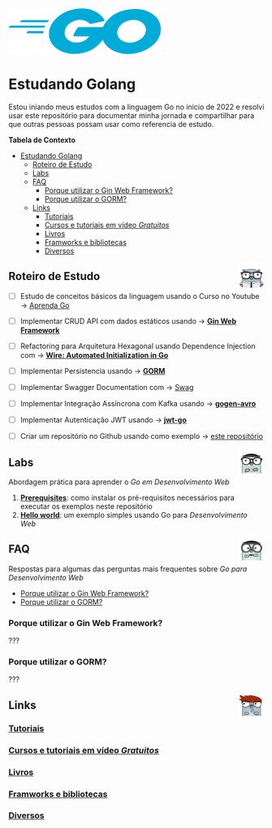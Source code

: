 <img src="./assets/golang.png" height="90" width="300">

# Estudando Golang
Estou iniando meus estudos com a linguagem Go no inicio de 2022 e resolvi usar este repositório para documentar minha jornada e compartilhar para que outras pessoas possam usar como referencia de estudo.   

**Tabela de Contexto**

- [Estudando Golang](#estudando-golang)
  - [Roteiro de Estudo](#roteiro-de-estudo)
  - [Labs](#labs)
  - [FAQ](#faq)
    - [Porque utilizar o Gin Web Framework?](#porque-utilizar-o-gin-web-framework)
    - [Porque utilizar o GORM?](#porque-utilizar-o-gorm)
  - [Links](#links)
    - [Tutoriais](#tutoriais)
    - [Cursos e tutoriais em vídeo _Gratuitos_](#cursos-e-tutoriais-em-vídeo-gratuitos)
    - [Livros](#livros)
    - [Framworks e bibliotecas](#framworks-e-bibliotecas)
    - [Diversos](#diversos)


<img src="./assets/golang-persona.png" height="50" width="50" align="right"> 

## Roteiro de Estudo

- [ ]  Estudo de conceitos básicos da linguagem usando o Curso no Youtube → [Aprenda Go](https://www.youtube.com/playlist?list=PLCKpcjBB_VlBsxJ9IseNxFllf-UFEXOdg)
- [ ]  Implementar CRUD API com dados estáticos usando → **[Gin Web Framework](https://github.com/gin-gonic/gin)**
- [ ]  Refactoring para Arquitetura Hexagonal usando Dependence Injection com → **[Wire: Automated Initialization in Go](https://github.com/google/wire)**
- [ ]  Implementar Persistencia usando → **[GORM](https://gorm.io/)**
- [ ]  Implementar Swagger Documentation com → [Swag](https://github.com/swaggo/swag)
- [ ]  Implementar Integração Assíncrona com Kafka usando → **[gogen-avro](https://github.com/actgardner/gogen-avro)**
- [ ]  Implementar Autenticação JWT  usando → **[jwt-go](https://github.com/golang-jwt/jwt)**
- [ ]  Criar um repositório no Github usando como exemplo → [este repositório](https://github.com/akutz/go-generics-the-hard-way#how-are-you-using-generics-in-the-go-playground)


<img src="./assets/gopher-coder.png" height="50" width="50" align="right"> 

## Labs

Abordagem prática para aprender o _Go em Desenvolvimento Web_

1. [**Prerequisites**](./labs/01-prereqs/): como instalar os pré-requisitos necessários para executar os exemplos neste repositório
2. [**Hello world**](./labas/02-hello-world/): um exemplo simples usando Go para _Desenvolvimento Web_


<img src="./assets/gopher-coffee.png" height="50" width="50" align="right"> 

## FAQ

Respostas para algumas das perguntas mais frequentes sobre _Go para Desenvolvimento Web_

* [Porque utilizar o Gin Web Framework?](#porque-utilizar-o-gin-web-framework)   
* [Porque utilizar o GORM?](#porque-utilizar-o-gorm)   

### Porque utilizar o Gin Web Framework?
???

### Porque utilizar o GORM?
???

<img src="./assets/gopher-tool.png" height="50" width="50" align="right"> 

## Links

### [Tutoriais](./links/tutorials/)   

### [Cursos e tutoriais em vídeo _Gratuitos_](./links/free-videos-references/)   

### [Livros](./link/books/)   

### [Framworks e bibliotecas](./links/frameworks-and-libraries/)

### [Diversos](./links/miscellaneous/)